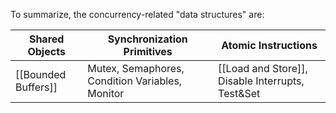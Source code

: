To summarize, the concurrency-related "data structures" are:

| Shared Objects      | Synchronization Primitives                      | Atomic Instructions                              |
| ------------------- | ----------------------------------------------- | ------------------------------------------------ |
| [[Bounded Buffers]] | Mutex, Semaphores, Condition Variables, Monitor | [[Load and Store]], Disable Interrupts, Test&Set |

